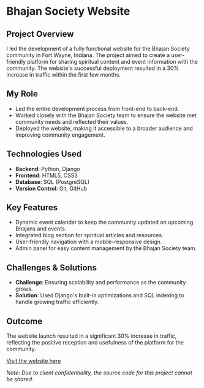 # Bhajan Society Website

## Project Overview
I led the development of a fully functional website for the Bhajan Society community in Fort Wayne, Indiana. The project aimed to create a user-friendly platform for sharing spiritual content and event information with the community. The website's successful deployment resulted in a 30% increase in traffic within the first few months.

## My Role
- Led the entire development process from front-end to back-end.
- Worked closely with the Bhajan Society team to ensure the website met community needs and reflected their values.
- Deployed the website, making it accessible to a broader audience and improving community engagement.

## Technologies Used
- **Backend**: Python, Django
- **Frontend**: HTML5, CSS3
- **Database**: SQL (PostgreSQL)
- **Version Control**: Git, GitHub

## Key Features
- Dynamic event calendar to keep the community updated on upcoming Bhajans and events.
- Integrated blog section for spiritual articles and resources.
- User-friendly navigation with a mobile-responsive design.
- Admin panel for easy content management by the Bhajan Society team.

## Challenges & Solutions
- **Challenge**: Ensuring scalability and performance as the community grows.
- **Solution**: Used Django's built-in optimizations and SQL indexing to handle growing traffic efficiently.

## Outcome
The website launch resulted in a significant 30% increase in traffic, reflecting the positive reception and usefulness of the platform for the community.

[Visit the website here](https://www.fortwaynebhajansociety.org/)

_Note: Due to client confidentiality, the source code for this project cannot be shared._
